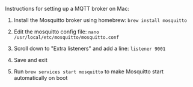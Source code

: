 Instructions for setting up a MQTT broker on Mac:

1. Install the Mosquitto broker using homebrew: 
    `brew install mosquitto`

2. Edit the mosquitto config file: 
    `nano /usr/local/etc/mosquitto/mosquitto.conf`

3. Scroll down to "Extra listeners" and add a line: 
    `listener 9001`

4. Save and exit

5. Run `brew services start mosquitto` to make Mosquitto start automatically on boot

